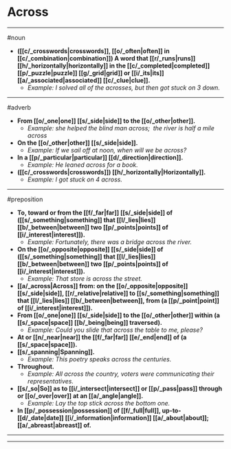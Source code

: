 # Across
---
#noun
- **([[c/_crosswords|crosswords]], [[o/_often|often]] in [[c/_combination|combination]]) A word that [[r/_runs|runs]] [[h/_horizontally|horizontally]] in the [[c/_completed|completed]] [[p/_puzzle|puzzle]] [[g/_grid|grid]] or [[i/_its|its]] [[a/_associated|associated]] [[c/_clue|clue]].**
	- _Example: I solved all of the acrosses, but then got stuck on 3 down._
---
#adverb
- **From [[o/_one|one]] [[s/_side|side]] to the [[o/_other|other]].**
	- _Example: she helped the blind man across;  the river is half a mile across_
- **On the [[o/_other|other]] [[s/_side|side]].**
	- _Example: If we sail off at noon, when will we be across?_
- **In a [[p/_particular|particular]] [[d/_direction|direction]].**
	- _Example: He leaned across for a book._
- **([[c/_crosswords|crosswords]]) [[h/_horizontally|Horizontally]].**
	- _Example: I got stuck on 4 across._
---
#preposition
- **To, toward or from the [[f/_far|far]] [[s/_side|side]] of ([[s/_something|something]] that [[l/_lies|lies]] [[b/_between|between]] two [[p/_points|points]] of [[i/_interest|interest]]).**
	- _Example: Fortunately, there was a bridge across the river._
- **On the [[o/_opposite|opposite]] [[s/_side|side]] of ([[s/_something|something]] that [[l/_lies|lies]] [[b/_between|between]] two [[p/_points|points]] of [[i/_interest|interest]]).**
	- _Example: That store is across the street._
- **[[a/_across|Across]] from: on the [[o/_opposite|opposite]] [[s/_side|side]], [[r/_relative|relative]] to [[s/_something|something]] that [[l/_lies|lies]] [[b/_between|between]], from (a [[p/_point|point]] of [[i/_interest|interest]]).**
- **From [[o/_one|one]] [[s/_side|side]] to the [[o/_other|other]] within (a [[s/_space|space]] [[b/_being|being]] traversed).**
	- _Example: Could you slide that across the table to me, please?_
- **At or [[n/_near|near]] the [[f/_far|far]] [[e/_end|end]] of (a [[s/_space|space]]).**
- **[[s/_spanning|Spanning]].**
	- _Example: This poetry speaks across the centuries._
- **Throughout.**
	- _Example: All across the country, voters were communicating their representatives._
- **[[s/_so|So]] as to [[i/_intersect|intersect]] or [[p/_pass|pass]] through or [[o/_over|over]] at an [[a/_angle|angle]].**
	- _Example: Lay the top stick across the bottom one._
- **In [[p/_possession|possession]] of [[f/_full|full]], up-to-[[d/_date|date]] [[i/_information|information]] [[a/_about|about]]; [[a/_abreast|abreast]] of.**
---
---

